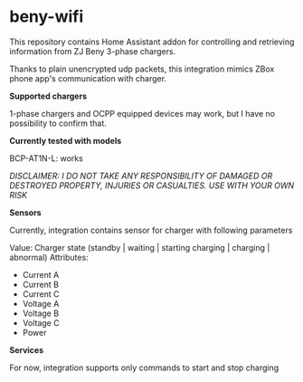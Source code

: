 # beny-wifi

This repository contains Home Assistant addon for controlling and retrieving information from ZJ Beny 3-phase chargers. 

Thanks to plain unencrypted udp packets, this integration mimics ZBox phone app's communication with charger.

**Supported chargers**

1-phase chargers and OCPP equipped devices may work, but I have no possibility to confirm that. 

**Currently tested with models**

BCP-AT1N-L: works

*DISCLAIMER: I DO NOT TAKE ANY RESPONSIBILITY OF DAMAGED OR DESTROYED PROPERTY, INJURIES OR CASUALTIES. USE WITH YOUR OWN RISK*

**Sensors**

Currently, integration contains sensor for charger with following parameters

Value: Charger state (standby | waiting | starting charging | charging | abnormal)
Attributes:
- Current A
- Current B
- Current C
- Voltage A
- Voltage B
- Voltage C
- Power

**Services**

For now, integration supports only commands to start and stop charging
